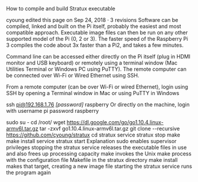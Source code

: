 How to compile and build Stratux executable

cyoung edited this page on Sep 24, 2018 · 3 revisions
Software can be compiled, linked and built on the Pi itself, probably the easiest and most compatible approach. Executable image files can then be run on any other supported model of the Pi (0, 2 or 3). The faster speed of the Raspberry Pi 3 compiles the code about 3x faster than a Pi2, and takes a few minutes.

Command line can be accessed either directly on the Pi itself (plug in HDMI monitor and USB keyboard) or remotely using a terminal window (Mac Utilities Terminal or Windows PC using PuTTY). The remote computer can be connected over Wi-Fi or Wired Ethernet using SSH.

From a remote computer (can be over Wi-Fi or wired Ethernet), login using SSH by opening a Terminal window in Mac or using PuTTY in Windows

ssh pi@192.168.1.76
_[password]_ raspberry
Or directly on the machine, login with username pi password raspberry

sudo su -
cd /root/
wget https://dl.google.com/go/go1.10.4.linux-armv6l.tar.gz
tar -zxvf go1.10.4.linux-armv6l.tar.gz
git clone --recursive https://github.com/cyoung/stratux
cd stratux
service stratux stop
make
make install
service stratux start
Explanation
sudo enables supervisor privileges
stopping the stratux service releases the executable files in use and also frees up processing capacity
make invokes the Unix make process with the configuration file Makefile in the stratux directory
make install makes that target, creating a new image file
starting the stratux service runs the program again
